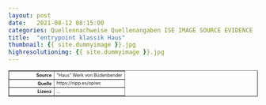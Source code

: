 ```yaml
---
layout: post
date:   2021-08-12 08:15:00
categories: Quellennachweise Quellenangaben ISE IMAGE SOURCE EVIDENCE
title:  "entrypoint klassik Haus"
thumbnail: {{ site.dummyimage }}.jpg
highresolutionimg: {{ site.dummyimage }}.jpg
---
```


<div class="entry-content">

<table style="font-size: xx-small" border="1" cellpadding="2">
<tbody>
<tr>
<th style="text-align: right" width="81"><strong>Source</strong></th>
<td>"Haus" Werk von Büdenbender</td>
</tr>
<tr>
<th style="text-align: right" width="81"><strong>Quelle</strong></th>
<td>https://nipp.es/opiwc</td>
</tr>
<tr>
<th style="text-align: right" width="81"><strong>Lizenz</strong></th>
<td>
...
</td>
</tr>
</tbody>
</table>
<p>&nbsp;</p>

</div><!-- .entry-content -->



